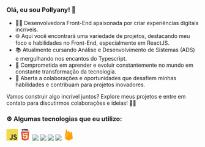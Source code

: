 ### Olá, eu sou Pollyany! 👋

- 👩‍💻 Desenvolvedora Front-End apaixonada por criar experiências digitais incríveis.
- 🌐 Aqui você encontrará uma variedade de projetos, destacando meu foco e habilidades no Front-End, especialmente em ReactJS.
- 📚 Atualmente cursando Análise e Desenvolvimento de Sistemas (ADS) e mergulhando nos encantos do Typescript.
- 🚀 Comprometida em aprender e evoluir constantemente no mundo em constante transformação da tecnologia.
- 🤝 Aberta a colaborações e oportunidades que desafiem minhas habilidades e contribuam para projetos inovadores.

Vamos construir algo incrível juntos? Explore meus projetos e entre em contato para discutirmos colaborações e ideias! 💬🚀

### ⚙️ Algumas tecnologias que eu utilizo:
<code><img height="30" src="https://raw.githubusercontent.com/github/explore/80688e429a7d4ef2fca1e82350fe8e3517d3494d/topics/javascript/javascript.png"></code>
<code><img height="30" src="https://raw.githubusercontent.com/github/explore/80688e429a7d4ef2fca1e82350fe8e3517d3494d/topics/html/html.png"></code>
<code><img height="30" src="https://www.vectorlogo.zone/logos/w3_css/w3_css-official.svg"></code>
<code><img height="30" src="https://www.vectorlogo.zone/logos/sass-lang/sass-lang-icon.svg"></code>
<code><img height="30" src="https://www.vectorlogo.zone/logos/reactjs/reactjs-icon.svg"></code>
<code><img height="30" src="https://avatars1.githubusercontent.com/u/2918581?s=200&v=4"></code>
<code><img height="30" src="https://raw.githubusercontent.com/devicons/devicon/master/icons/firebase/firebase-plain.svg"></code>


<!-- ### 🚀 Estatísticas rápidas
<p align="center">
<img width="450" align="left" src="https://github-readme-stats-defcon27.vercel.app/api?username=pollyany&show_icons=true&line_height=21&theme=react" alt="Defcon27's Github Stats" />
</p>
-->
